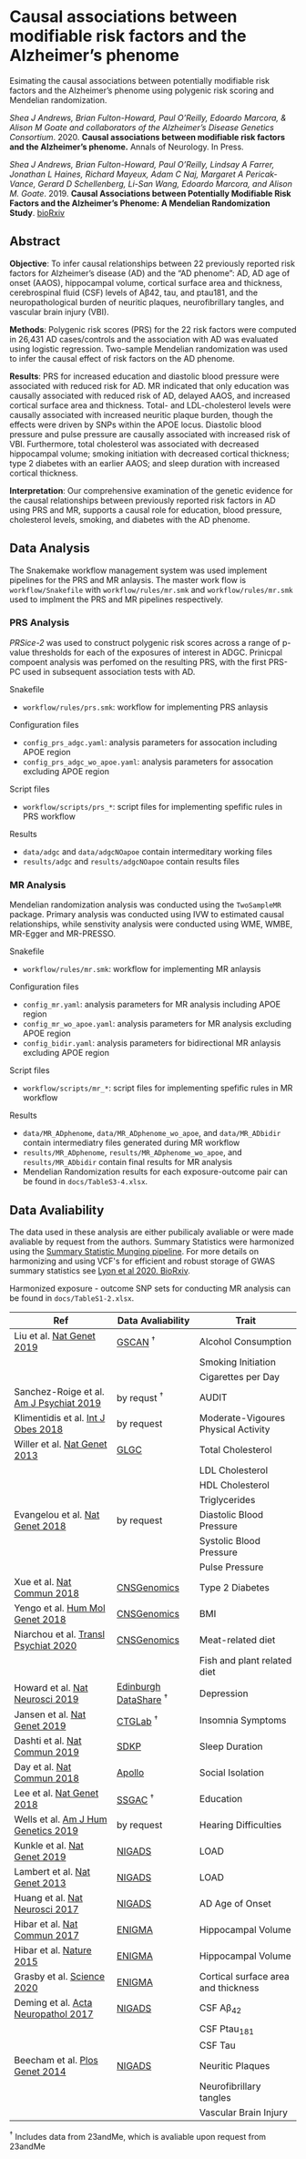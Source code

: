 # Causal associations between modifiable risk factors and the Alzheimer’s phenome
Esimating the causal associations between potentially modifiable risk factors and the Alzheimer’s phenome using polygenic risk scoring and Mendelian randomization.

_Shea J Andrews, Brian Fulton-Howard, Paul O’Reilly, Edoardo Marcora, & Alison M Goate and collaborators of the Alzheimer’s Disease Genetics Consortium_. 2020. **Causal associations between modifiable risk factors and the Alzheimer’s phenome.** Annals of Neurology. In Press.

_Shea J Andrews, Brian Fulton-Howard, Paul O’Reilly, Lindsay A Farrer, Jonathan L Haines, Richard Mayeux, Adam C Naj, Margaret A Pericak-Vance, Gerard D Schellenberg, Li-San Wang, Edoardo Marcora, and Alison M. Goate_. 2019. **Causal Associations between Potentially Modifiable Risk Factors and the Alzheimer’s Phenome: A Mendelian Randomization Study**. [bioRxiv](https://doi.org/10.1101/689752v2)

## Abstract
**Objective**: To infer causal relationships between 22 previously reported risk factors for Alzheimer’s disease (AD) and the “AD phenome”: AD, AD age of onset (AAOS), hippocampal volume, cortical surface area and thickness, cerebrospinal fluid (CSF) levels of Aβ42, tau, and ptau181, and the neuropathological burden of neuritic plaques, neurofibrillary tangles, and vascular brain injury (VBI).

**Methods**: Polygenic risk scores (PRS) for the 22 risk factors were computed in 26,431 AD cases/controls and the association with AD was evaluated using logistic regression. Two-sample Mendelian randomization was used to infer the causal effect of risk factors on the AD phenome.

**Results**: PRS for increased education and diastolic blood pressure were associated with reduced risk for AD. MR indicated that only education was causally associated with reduced risk of AD, delayed AAOS, and increased cortical surface area and thickness. Total- and LDL-cholesterol levels were causally associated with increased neuritic plaque burden, though the effects were driven by SNPs within the APOE locus. Diastolic blood pressure and pulse pressure are causally associated with increased risk of VBI. Furthermore, total cholesterol was associated with decreased hippocampal volume; smoking initiation with decreased cortical thickness; type 2 diabetes with an earlier AAOS; and sleep duration with increased cortical thickness.

**Interpretation**: Our comprehensive examination of the genetic evidence for the causal relationships between previously reported risk factors in AD using PRS and MR, supports a causal role for education, blood pressure, cholesterol levels, smoking, and diabetes with the AD phenome.

## Data Analysis

The Snakemake workflow management system was used implement pipelines for the PRS and MR anlaysis. The master work flow is `workflow/Snakefile` with `workflow/rules/mr.smk` and `workflow/rules/mr.smk` used to implment the PRS and MR pipelines respectively.

### PRS Analysis

_PRSice-2_ was used to construct polygenic risk scores across a range of p-value thresholds for each of the exposures of interest in ADGC. Prinicpal compoent analysis was perfomed on the resulting PRS, with the first PRS-PC used in subsequent association tests with AD.

Snakefile
+ `workflow/rules/prs.smk`: workflow for implementing PRS anlaysis

Configuration files
+ `config_prs_adgc.yaml`: analysis parameters for assocation including APOE region
+ `config_prs_adgc_wo_apoe.yaml`: analysis parameters for assocation excluding APOE region

Script files
+ `workflow/scripts/prs_*`: script files for implementing spefific rules in PRS workflow

Results
+ `data/adgc` and `data/adgcNOapoe` contain intermeditary working files
+ `results/adgc` and `results/adgcNOapoe` contain results files

### MR Analysis
Mendelian randomization analysis was conducted using the `TwoSampleMR` package. Primary analysis was conducted using IVW to estimated causal relationships, while senstivity analysis were conducted using WME, WMBE, MR-Egger and MR-PRESSO.

Snakefile
+ `workflow/rules/mr.smk`: workflow for implementing MR anlaysis

Configuration files
+ `config_mr.yaml`: analysis parameters for MR analysis including APOE region
+ `config_mr_wo_apoe.yaml`: analysis parameters for MR analysis excluding APOE region
+ `config_bidir.yaml`: analysis parameters for bidirectional MR anlaysis excluding APOE region

Script files
+ `workflow/scripts/mr_*`: script files for implementing spefific rules in MR workflow

Results
+ `data/MR_ADphenome`, `data/MR_ADphenome_wo_apoe`, and `data/MR_ADbidir` contain intermediatry files generated during MR workflow
+ `results/MR_ADphenome`, `results/MR_ADphenome_wo_apoe`, and `results/MR_ADbidir` contain final results for MR analysis
+ Mendelian Randomization results for each exposure-outcome pair can be found in `docs/TableS3-4.xlsx`.

## Data Avaliability
The data used in these analysis are either pubilicaly avaliable or were made avaliable by request from the authors. Summary Statistics were harmonized using the [Summary Statistic Munging pipeline](https://github.com/marcoralab/sumstats_munger). For more details on harmonizing and using VCF's for efficient and robust storage of GWAS summary statistics see [Lyon et al 2020. BioRxiv](https://dx.doi.org/10.1101/2020.05.29.115824).

Harmonized exposure - outcome SNP sets for conducting MR analysis can be found in `docs/TableS1-2.xlsx`.

| Ref | Data Avaliability | Trait |
| --- | ----------------- | ----- |
| Liu et al. [Nat Genet 2019](https://doi.org/10.1038/s41588-018-0307-5) | [GSCAN](https://genome.psych.umn.edu/index.php/GSCAN#Summary_Statistics) <sup>†</sup> | Alcohol Consumption |
| | | Smoking Initiation |
| | | Cigarettes per Day |
| Sanchez-Roige et al. [Am J Psychiat 2019](https://doi.org/10.1176/appi.ajp.2018.18040369) | by requst <sup>†</sup> | AUDIT |
| Klimentidis et al. [Int J Obes 2018](https://doi.org/10.1038/s41366-018-0120-3) | by request | Moderate-Vigoures Physical Activity |
| Willer et al. [Nat Genet 2013](https://doi.org/10.1038/ng.2797) | [GLGC](http://csg.sph.umich.edu/willer/public/lipids2013/) | Total Cholesterol |
| | | LDL Cholesterol |
| | | HDL Cholesterol |
| | | Triglycerides |
| Evangelou et al. [Nat Genet 2018](https://doi.org/10.1038/s41588-018-0205-x) | by request | Diastolic Blood Pressure |
| | | Systolic Blood Pressure |
| | | Pulse Pressure |
| Xue et al. [Nat Commun 2018](https://doi.org/10.1038/s41467-018-04951-w) | [CNSGenomics](https://cnsgenomics.com/content/data) | Type 2 Diabetes |
| Yengo et al. [Hum Mol Genet 2018](https://doi.org/10.1093/hmg/ddy271) | [CNSGenomics](https://cnsgenomics.com/content/data) | BMI |
| Niarchou et al. [Transl Psychiat 2020](https://doi.org/10.1038/s41398-020-0688-y) | [CNSGenomics](https://cnsgenomics.com/content/data) | Meat-related diet |
| | | Fish and plant related diet |
| Howard et al. [Nat Neurosci 2019](https://doi.org/10.1038/s41593-018-0326-7) | [Edinburgh DataShare](https://datashare.is.ed.ac.uk/handle/10283/3203) <sup>†</sup> | Depression |
| Jansen et al. [Nat Genet 2019](https://doi.org/10.1038/s41588-018-0333-3) | [CTGLab](https://ctg.cncr.nl/software/summary_statistics) <sup>†</sup> | Insomnia Symptoms |
| Dashti et al. [Nat Commun 2019](https://doi.org/10.1038/s41467-019-08917-4) | [SDKP](http://kp4cd.org/datasets/sleep)| Sleep Duration |
| Day et al. [Nat Commun 2018](https://doi.org/10.1038/s41467-018-04930-1) | [Apollo](https://www.repository.cam.ac.uk/handle/1810/277812) | Social Isolation |
| Lee et al. [Nat Genet 2018](https://doi.org/10.1038/s41588-018-0147-3) | [SSGAC](https://www.thessgac.org/data) <sup>†</sup> | Education |
| Wells et al. [Am J Hum Genetics 2019](https://doi.org/10.1016/j.ajhg.2019.09.008) | by request| Hearing Difficulties |
| Kunkle et al. [Nat Genet 2019](https://doi.org/10.1038/s41588-019-0358-2) | [NIGADS](https://www.niagads.org/datasets/ng00075) | LOAD |
| Lambert et al. [Nat Genet 2013](https://doi.org/10.1038/ng.2802) | [NIGADS](https://www.niagads.org/datasets/ng00036) | LOAD |
| Huang et al. [Nat Neurosci 2017](https://doi.org/10.1038/nn.4587) | [NIGADS](https://www.niagads.org/datasets/ng00058) | AD Age of Onset |
| Hibar et al. [Nat Commun 2017](https://doi.org/10.1038/ncomms13624) | [ENIGMA](http://enigma.ini.usc.edu/research/download-enigma-gwas-results/) | Hippocampal Volume |
| Hibar et al. [Nature 2015](https://doi.org/10.1038/nature14101) | [ENIGMA](http://enigma.ini.usc.edu/research/download-enigma-gwas-results/) | Hippocampal Volume |
| Grasby et al. [Science 2020](https://doi.org/10.1126/science.aay6690) | [ENIGMA](http://enigma.ini.usc.edu/research/download-enigma-gwas-results/) | Cortical surface area and thickness |
| Deming et al. [Acta Neuropathol 2017](https://doi.org/10.1007/s00401-017-1685-y) | [NIGADS](https://www.niagads.org/datasets/ng00055) | CSF A&beta;<sub>42</sub> |
|  |       | CSF Ptau<sub>181</sub> |
|  |       | CSF Tau |
| Beecham et al. [Plos Genet 2014](https://doi.org/10.1371/journal.pgen.1004606) | [NIGADS](https://www.niagads.org/datasets/ng00041) | Neuritic Plaques |
|  |       | Neurofibrillary tangles |
|  |       | Vascular Brain Injury |

<sup>†</sup> Includes data from 23andMe, which is avaliable upon request from 23andMe
                                                                                                                                                                                                                      
